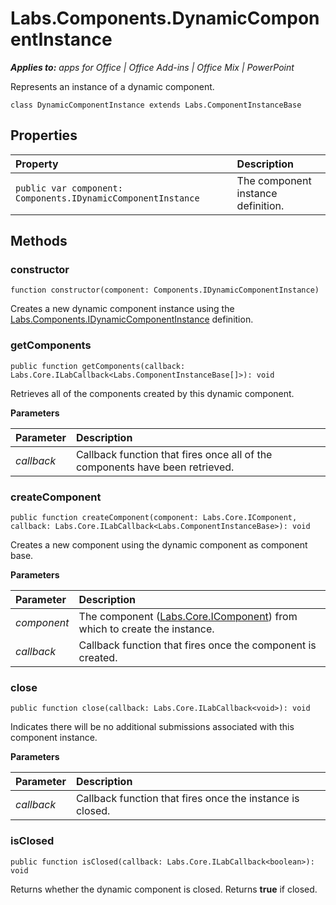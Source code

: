 
# Labs.Components.DynamicComponentInstance

 _**Applies to:** apps for Office | Office Add-ins | Office Mix | PowerPoint_

Represents an instance of a dynamic component.

```
class DynamicComponentInstance extends Labs.ComponentInstanceBase
```


## Properties


|Property|Description|
|:-----|:-----|
| `public var component: Components.IDynamicComponentInstance`|The component instance definition.|

## Methods




### constructor

 `function constructor(component: Components.IDynamicComponentInstance)`

Creates a new dynamic component instance using the [Labs.Components.IDynamicComponentInstance](../../reference/office-mix/labs.components.idynamiccomponentinstance.md) definition.


### getComponents

 `public function getComponents(callback: Labs.Core.ILabCallback<Labs.ComponentInstanceBase[]>): void`

Retrieves all of the components created by this dynamic component.

 **Parameters**


|Parameter|Description|
|:-----|:-----|
| _callback_|Callback function that fires once all of the components have been retrieved.|

### createComponent

 `public function createComponent(component: Labs.Core.IComponent, callback: Labs.Core.ILabCallback<Labs.ComponentInstanceBase>): void`

Creates a new component using the dynamic component as component base.

 **Parameters**


|Parameter|Description|
|:-----|:-----|
| _component_|The component ([Labs.Core.IComponent](../../reference/office-mix/labs.core.icomponent.md)) from which to create the instance.|
| _callback_|Callback function that fires once the component is created.|

### close

 `public function close(callback: Labs.Core.ILabCallback<void>): void`

Indicates there will be no additional submissions associated with this component instance.

 **Parameters**


|Parameter|Description|
|:-----|:-----|
| _callback_|Callback function that fires once the instance is closed.|

### isClosed

 `public function isClosed(callback: Labs.Core.ILabCallback<boolean>): void`

Returns whether the dynamic component is closed. Returns  **true** if closed.

